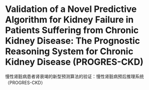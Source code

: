 # Validation of a Novel Predictive Algorithm for Kidney Failure in Patients Suffering from Chronic Kidney Disease: The Prognostic Reasoning System for Chronic Kidney Disease (PROGRES-CKD)
慢性肾脏病患者肾衰竭的新型预测算法的验证：慢性肾脏病预后推理系统（PROGRES-CKD）


## 



































































































































































































































































































































































































































































































































































































































































































































































































































